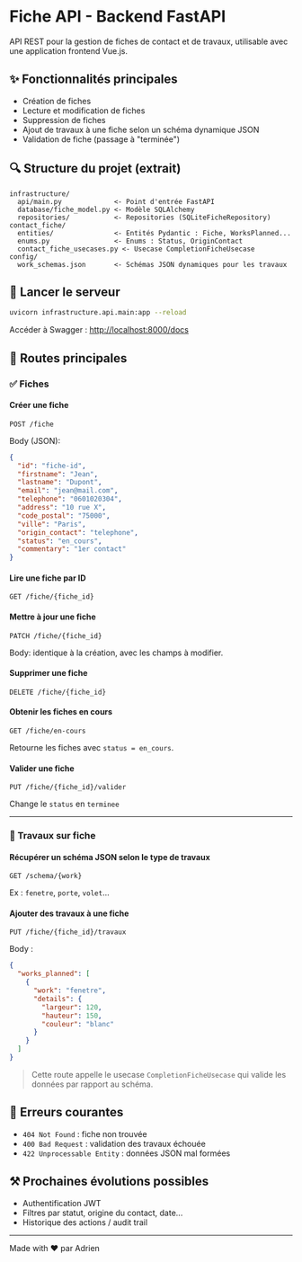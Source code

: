 # Fiche API - Backend FastAPI

API REST pour la gestion de fiches de contact et de travaux, utilisable avec une application frontend Vue.js.

## ✨ Fonctionnalités principales
- Création de fiches
- Lecture et modification de fiches
- Suppression de fiches
- Ajout de travaux à une fiche selon un schéma dynamique JSON
- Validation de fiche (passage à "terminée")

## 🔍 Structure du projet (extrait)
```
infrastructure/
  api/main.py             <- Point d'entrée FastAPI
  database/fiche_model.py <- Modèle SQLAlchemy
  repositories/           <- Repositories (SQLiteFicheRepository)
contact_fiche/
  entities/               <- Entités Pydantic : Fiche, WorksPlanned...
  enums.py                <- Enums : Status, OriginContact
  contact_fiche_usecases.py <- Usecase CompletionFicheUsecase
config/
  work_schemas.json       <- Schémas JSON dynamiques pour les travaux
```

## 🚀 Lancer le serveur
```bash
uvicorn infrastructure.api.main:app --reload
```

Accéder à Swagger : [http://localhost:8000/docs](http://localhost:8000/docs)

## 🔗 Routes principales

### ✅ Fiches

#### Créer une fiche
```http
POST /fiche
```
Body (JSON):
```json
{
  "id": "fiche-id",
  "firstname": "Jean",
  "lastname": "Dupont",
  "email": "jean@mail.com",
  "telephone": "0601020304",
  "address": "10 rue X",
  "code_postal": "75000",
  "ville": "Paris",
  "origin_contact": "telephone",
  "status": "en_cours",
  "commentary": "1er contact"
}
```

#### Lire une fiche par ID
```http
GET /fiche/{fiche_id}
```

#### Mettre à jour une fiche
```http
PATCH /fiche/{fiche_id}
```
Body: identique à la création, avec les champs à modifier.

#### Supprimer une fiche
```http
DELETE /fiche/{fiche_id}
```

#### Obtenir les fiches en cours
```http
GET /fiche/en-cours
```
Retourne les fiches avec `status = en_cours`.

#### Valider une fiche
```http
PUT /fiche/{fiche_id}/valider
```
Change le `status` en `terminee`

---

### 📂 Travaux sur fiche

#### Récupérer un schéma JSON selon le type de travaux
```http
GET /schema/{work}
```
Ex : `fenetre`, `porte`, `volet`...

#### Ajouter des travaux à une fiche
```http
PUT /fiche/{fiche_id}/travaux
```
Body :
```json
{
  "works_planned": [
    {
      "work": "fenetre",
      "details": {
        "largeur": 120,
        "hauteur": 150,
        "couleur": "blanc"
      }
    }
  ]
}
```

> Cette route appelle le usecase `CompletionFicheUsecase` qui valide les données par rapport au schéma.

## 🚫 Erreurs courantes
- `404 Not Found` : fiche non trouvée
- `400 Bad Request` : validation des travaux échouée
- `422 Unprocessable Entity` : données JSON mal formées

## ⚒️ Prochaines évolutions possibles
- Authentification JWT
- Filtres par statut, origine du contact, date...
- Historique des actions / audit trail

---

Made with ❤️ par Adrien


